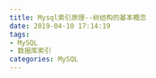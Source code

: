 ```yaml
---
title: Mysql索引原理--树结构的基本概念
date: 2019-04-10 17:14:19
tags: 
- MySQL 
- 数据库索引  
categories: MySQL 
---
```

